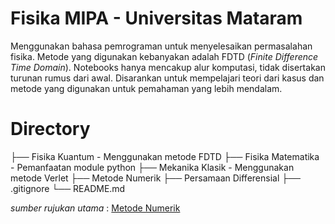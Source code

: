 # Fisika MIPA - Universitas Mataram

Menggunakan bahasa pemrograman untuk menyelesaikan permasalahan fisika. Metode yang digunakan kebanyakan adalah FDTD (_Finite Difference Time Domain_). Notebooks hanya mencakup alur komputasi, tidak disertakan turunan rumus dari awal. Disarankan untuk mempelajari teori dari kasus dan metode yang digunakan untuk pemahaman yang lebih mendalam.

# Directory

├── Fisika Kuantum - Menggunakan metode FDTD
├── Fisika Matematika - Pemanfaatan module python
├── Mekanika Klasik - Menggunakan metode Verlet
├── Metode Numerik 
├── Persamaan Differensial
├── .gitignore
└── README.md

_sumber rujukan utama_ : [Metode Numerik](https://books.google.co.id/books/about/Metode_Numerik.html?id=FkMaEAAAQBAJ&redir_esc=y)